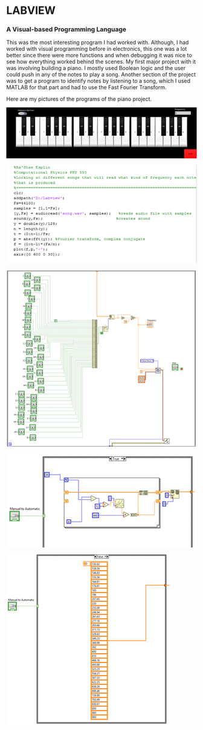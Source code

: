 # LABVIEW
### A Visual-based Programming Language

This was the most interesting program I had worked with. Although, I had worked with visual programming before in electronics, this one was a lot better since there were more functions and when debugging it was nice to see how everything worked behind the scenes. My first major project with it was involving building a piano. I mostly used Boolean logic and the user could push in any of the notes to play a song. Another section of the project was to get a program to identify notes by listening to a song, which I used MATLAB for that part and had to use the Fast Fourier Transform.

Here are my pictures of the programs of the piano project.

![keyboard](keyboard.png)

![matlabkey](matlabkey.png)

![keyboardlabview](keyboardlabview.png)

![keyboardlabview2](keyboardlabview2.png)

![keyboardlabview3](keyboardlabview3.png)

